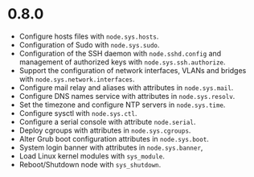 # 0.8.0

* Configure hosts files with `node.sys.hosts`.
* Configuration of Sudo with `node.sys.sudo`.
* Configuration of the SSH daemon with `node.sshd.config` and management
  of authorized keys with `node.sys.ssh.authorize`.
* Support the configuration of network interfaces, VLANs and bridges with
  `node.sys.network.interfaces`.
* Configure mail relay and aliases with attributes in `node.sys.mail`.
* Configure DNS names service with attributes in `node.sys.resolv`.
* Set the timezone and configure NTP servers in `node.sys.time`.
* Configure sysctl with `node.sys.ctl`.
* Configure a serial console with attribute `node.serial`.
* Deploy cgroups with attributes in `node.sys.cgroups`.
* Alter Grub boot configuration attributes in `node.sys.boot`.
* System login banner with attributes in `node.sys.banner`,
* Load Linux kernel modules with `sys_module`.
* Reboot/Shutdown node with `sys_shutdown`.
